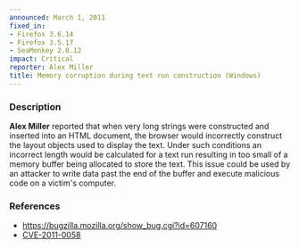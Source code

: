 ```yaml
---
announced: March 1, 2011
fixed_in:
- Firefox 3.6.14
- Firefox 3.5.17
- SeaMonkey 2.0.12
impact: Critical
reporter: Alex Miller
title: Memory corruption during text run construction (Windows)
---
```


<h3>Description</h3>

<p><strong>Alex Miller</strong> reported that when very long strings
were constructed and inserted into an HTML document, the browser would
incorrectly construct the layout objects used to display the text.
Under such conditions an incorrect length would be calculated for a
text run resulting in too small of a memory buffer being allocated to
store the text.  This issue could be used by an attacker to write data
past the end of the buffer and execute malicious code on a victim's
computer.</p>

<h3>References</h3>

<ul>
  <li><a href="https://bugzilla.mozilla.org/show_bug.cgi?id=607160">https://bugzilla.mozilla.org/show_bug.cgi?id=607160</a></li>
  <li><a class="ex-ref" href="http://cve.mitre.org/cgi-bin/cvename.cgi?name=CVE-2011-0058">CVE-2011-0058</a></li>
</ul>




